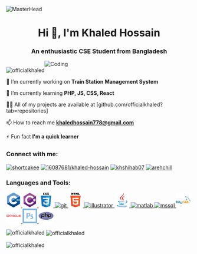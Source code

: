 ![MasterHead](https://www.google.com/url?sa=i&url=https%3A%2F%2Fwww.freecodecamp.org%2Fnews%2Fwhat-is-computer-programming-defining-software-development%2F&psig=AOvVaw3Lmpl-LJQzot3y0Auj4aGR&ust=1673334453622000&source=images&cd=vfe&ved=2ahUKEwi27u3e9rn8AhX5UGwGHe7hB0sQjRx6BAgAEAo)
<h1 align="center">Hi 👋, I'm Khaled Hossain</h1>
<h3 align="center">An enthusiastic CSE Student from Bangladesh</h3>
<img align="right" alt="Coding" width="400" src="https://media.giphy.com/media/qgQUggAC3Pfv687qPC/giphy.gif"/>

<p align="left"> <img src="https://komarev.com/ghpvc/?username=officialkhaled&label=Profile%20views&color=0e75b6&style=flat" alt="officialkhaled" /> </p>

🔭 I’m currently working on **Train Station Management System**

🌱 I’m currently learning **PHP, JS, CSS, React**

👨‍💻 All of my projects are available at [github.com/officialkhaled?tab=repositories]

📫 How to reach me **khaledhossain778@gmail.com**

⚡ Fun fact **I'm a quick learner**

<h3 align="left">Connect with me:</h3>
<p align="left">
<a href="https://codepen.io/shortcakee" target="blank"><img align="center" src="https://raw.githubusercontent.com/rahuldkjain/github-profile-readme-generator/master/src/images/icons/Social/codepen.svg" alt="shortcakee" height="30" width="40" /></a>
<a href="https://stackoverflow.com/users/16087681/khaled-hossain" target="blank"><img align="center" src="https://raw.githubusercontent.com/rahuldkjain/github-profile-readme-generator/master/src/images/icons/Social/stack-overflow.svg" alt="16087681/khaled-hossain" height="30" width="40" /></a>
<a href="https://fb.com/khshihab07" target="blank"><img align="center" src="https://raw.githubusercontent.com/rahuldkjain/github-profile-readme-generator/master/src/images/icons/Social/facebook.svg" alt="khshihab07" height="30" width="40" /></a>
<a href="https://instagram.com/arehchill" target="blank"><img align="center" src="https://raw.githubusercontent.com/rahuldkjain/github-profile-readme-generator/master/src/images/icons/Social/instagram.svg" alt="arehchill" height="30" width="40" /></a>
</p>

<h3 align="left">Languages and Tools:</h3>
<p align="left"> <a href="https://www.w3schools.com/cpp/" target="_blank" rel="noreferrer"> <img src="https://raw.githubusercontent.com/devicons/devicon/master/icons/cplusplus/cplusplus-original.svg" alt="cplusplus" width="40" height="40"/> </a> <a href="https://www.w3schools.com/cs/" target="_blank" rel="noreferrer"> <img src="https://raw.githubusercontent.com/devicons/devicon/master/icons/csharp/csharp-original.svg" alt="csharp" width="40" height="40"/> </a> <a href="https://www.w3schools.com/css/" target="_blank" rel="noreferrer"> <img src="https://raw.githubusercontent.com/devicons/devicon/master/icons/css3/css3-original-wordmark.svg" alt="css3" width="40" height="40"/> </a> <a href="https://git-scm.com/" target="_blank" rel="noreferrer"> <img src="https://www.vectorlogo.zone/logos/git-scm/git-scm-icon.svg" alt="git" width="40" height="40"/> </a> <a href="https://www.w3.org/html/" target="_blank" rel="noreferrer"> <img src="https://raw.githubusercontent.com/devicons/devicon/master/icons/html5/html5-original-wordmark.svg" alt="html5" width="40" height="40"/> </a> <a href="https://www.adobe.com/in/products/illustrator.html" target="_blank" rel="noreferrer"> <img src="https://www.vectorlogo.zone/logos/adobe_illustrator/adobe_illustrator-icon.svg" alt="illustrator" width="40" height="40"/> </a> <a href="https://www.java.com" target="_blank" rel="noreferrer"> <img src="https://raw.githubusercontent.com/devicons/devicon/master/icons/java/java-original.svg" alt="java" width="40" height="40"/> </a> <a href="https://www.mathworks.com/" target="_blank" rel="noreferrer"> <img src="https://upload.wikimedia.org/wikipedia/commons/2/21/Matlab_Logo.png" alt="matlab" width="40" height="40"/> </a> <a href="https://www.microsoft.com/en-us/sql-server" target="_blank" rel="noreferrer"> <img src="https://www.svgrepo.com/show/303229/microsoft-sql-server-logo.svg" alt="mssql" width="40" height="40"/> </a> <a href="https://www.mysql.com/" target="_blank" rel="noreferrer"> <img src="https://raw.githubusercontent.com/devicons/devicon/master/icons/mysql/mysql-original-wordmark.svg" alt="mysql" width="40" height="40"/> </a> <a href="https://www.oracle.com/" target="_blank" rel="noreferrer"> <img src="https://raw.githubusercontent.com/devicons/devicon/master/icons/oracle/oracle-original.svg" alt="oracle" width="40" height="40"/> </a> <a href="https://www.photoshop.com/en" target="_blank" rel="noreferrer"> <img src="https://raw.githubusercontent.com/devicons/devicon/master/icons/photoshop/photoshop-line.svg" alt="photoshop" width="40" height="40"/> </a> <a href="https://www.php.net" target="_blank" rel="noreferrer"> <img src="https://raw.githubusercontent.com/devicons/devicon/master/icons/php/php-original.svg" alt="php" width="40" height="40"/> </a> </p>

<p><img align="left" src="https://github-readme-stats.vercel.app/api/top-langs?username=officialkhaled&show_icons=true&locale=en&layout=compact" alt="officialkhaled" /></p>

<p>&nbsp;<img align="center" src="https://github-readme-stats.vercel.app/api?username=officialkhaled&show_icons=true&locale=en" alt="officialkhaled" /></p>

<p><img align="center" src="https://github-readme-streak-stats.herokuapp.com/?user=officialkhaled&" alt="officialkhaled" /></p>
